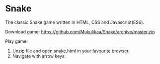 # Snake

The classic Snake game written in HTML, CSS and Javascript(ES6).

Download game: https://github.com/Mukulikaa/Snake/archive/master.zip

Play game:
1. Unzip file and open snake.html in your favourite browser.
2. Navigate with arrow keys.


